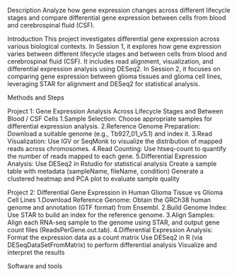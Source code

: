 Description
Analyze how gene expression changes across different lifecycle stages and compare differential gene expression between cells from blood and cerebrospinal fluid (CSF).

Introduction
This project investigates differential gene expression across various biological contexts.
In Session 1, it explores how gene expression varies between different lifecycle stages and between cells from blood and cerebrospinal fluid (CSF). It includes read alignment, visualization, and differential expression analysis using DESeq2. 
In Session 2, it focuses on comparing gene expression between glioma tissues and glioma cell lines, leveraging STAR for alignment and DESeq2 for statistical analysis.

Methods and Steps

Project 1: Gene Expression Analysis Across Lifecycle Stages and Between Blood / CSF Cells
1.Sample Selection: Choose appropriate samples for differential expression analysis.
2.Reference Genome Preparation: Download a suitable genome (e.g., Tb927_01_v5.1) and index it.
3.Read Visualization: Use IGV or SeqMonk to visualize the distribution of mapped reads across chromosomes.
4.Read Counting: Use htseq-count to quantify the number of reads mapped to each gene.
5.Differential Expression Analysis:
  Use DESeq2 in Rstudio for statistical analysis
  Create a sample table with metadata (sampleName, fileName, condition)
  Generate a clustered heatmap and PCA plot to evaluate sample quality

Project 2: Differential Gene Expression in Human Glioma Tissue vs Glioma Cell Lines
1.Download Reference Genome: Obtain the GRCh38 human genome and annotation (GTF format) from Ensembl.
2.Build Genome Index: Use STAR to build an index for the reference genome.
3.Align Samples: Align each RNA-seq sample to the genome using STAR, and output gene count files (ReadsPerGene.out.tab).
4.Differential Expression Analysis:
  Format the expression data as a count matrix
  Use DESeq2 in R (via DESeqDataSetFromMatrix) to perform differential analysis
  Visualize and interpret the results

Software and tools
